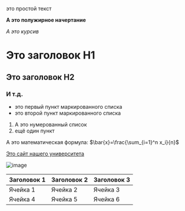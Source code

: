 это простой текст 

**А это полужирное начертание**

*А это курсив*

# Это заголовок H1

## Это заголовок H2

### И т.д.

- это первый пункт маркированного списка
- это второй пункт маркированного списка

1. А это нумерованный список
2. ещё один пункт

А это математическая формула: $\bar{x}=\frac{\sum_{i=1}^n x_i}{n}$

[Это сайт нашего университета](http://mguu.ru)

![image](https://cdn.bfm.ru/news/photopreviewextralarge/2024/01/17/vlozhit.jpg)

| Заголовок 1 | Заголовок 2 | Заголовок 3 |
| ----------- | ----------- | ----------- |
| Ячейка 1 | Ячейка 2 | Ячейка 3 | 
| Ячейка 4 | Ячейка 5 | Ячейка 6 | 
